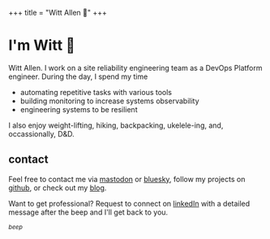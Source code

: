 +++
title = "Witt Allen 💾"
+++

# I'm Witt 💾

Witt Allen. I work on a site reliability engineering team as a DevOps Platform engineer. During the day, I spend my time
- automating repetitive tasks with various tools
- building monitoring to increase systems observability
- engineering systems to be resilient

I also enjoy weight-lifting, hiking, backpacking, ukelele-ing, and, occassionally, D&D.

## contact
Feel free to contact me via <a rel="me" href="https://tty0.social/@witt" target="_blank">mastodon</a> or <a rel="me"
href="https://bsky.app/profile/witt.likes.systems" target="_blank">bluesky</a>,
        follow my projects on <a rel="me" href="https://github.com/Wittionary" target="_blank">github</a>,
        or check out my <a alt="admittedly sparse" href="https://leftie.io" target="_blank">blog</a>.


Want to get professional? Request to connect on <a href="https://www.linkedin.com/in/witt-allen/" target="_blank">linkedIn</a>
with a detailed message after the beep and I'll get back to you.

<small><em>*beep*</em></small>
